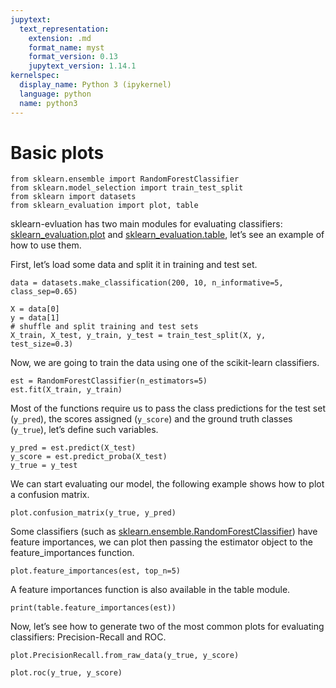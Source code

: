 ```yaml
---
jupytext:
  text_representation:
    extension: .md
    format_name: myst
    format_version: 0.13
    jupytext_version: 1.14.1
kernelspec:
  display_name: Python 3 (ipykernel)
  language: python
  name: python3
---
```


# Basic plots

```{code-cell} ipython3
from sklearn.ensemble import RandomForestClassifier
from sklearn.model_selection import train_test_split
from sklearn import datasets
from sklearn_evaluation import plot, table
```

sklearn-evluation has two main modules for evaluating classifiers: [sklearn_evaluation.plot](../api/plot.rst) and [sklearn_evaluation.table](../api/table.rst), let’s see an example of how to use them.

First, let’s load some data and split it in training and test set.

```{code-cell} ipython3
data = datasets.make_classification(200, 10, n_informative=5, class_sep=0.65)
```

```{code-cell} ipython3
X = data[0]
y = data[1]
# shuffle and split training and test sets
X_train, X_test, y_train, y_test = train_test_split(X, y, test_size=0.3)
```

Now, we are going to train the data using one of the scikit-learn classifiers.

```{code-cell} ipython3
est = RandomForestClassifier(n_estimators=5)
est.fit(X_train, y_train)
```

Most of the functions require us to pass the class predictions for the test set (``y_pred``), the scores assigned (``y_score``) and the ground truth classes (``y_true``), let’s define such variables.

```{code-cell} ipython3
y_pred = est.predict(X_test)
y_score = est.predict_proba(X_test)
y_true = y_test
```

We can start evaluating our model, the following example shows how to plot a confusion matrix.

```{code-cell} ipython3
plot.confusion_matrix(y_true, y_pred)
```

Some classifiers (such as [sklearn.ensemble.RandomForestClassifier](https://scikit-learn.org/stable/modules/generated/sklearn.ensemble.RandomForestClassifier.html)) have feature importances, we can plot then passing the estimator object to the feature_importances function.

```{code-cell} ipython3
plot.feature_importances(est, top_n=5)
```

A feature importances function is also available in the table module.

```{code-cell} ipython3
print(table.feature_importances(est))
```

Now, let’s see how to generate two of the most common plots for evaluating classifiers: Precision-Recall and ROC.

```{code-cell} ipython3
plot.PrecisionRecall.from_raw_data(y_true, y_score)
```

```{code-cell} ipython3
plot.roc(y_true, y_score)
```
